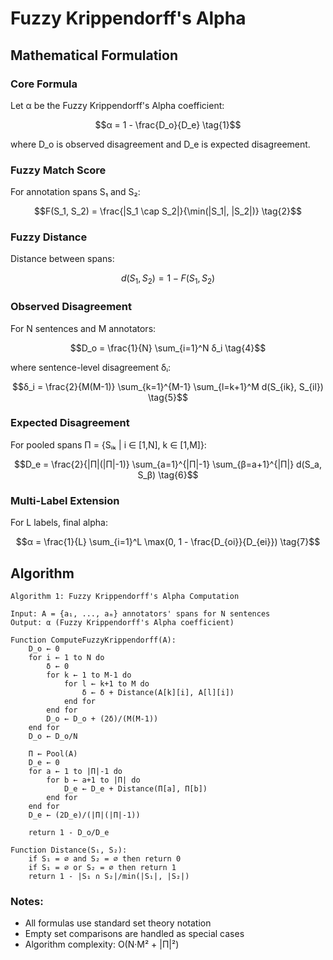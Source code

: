 # Fuzzy Krippendorff's Alpha

## Mathematical Formulation

### Core Formula
Let α be the Fuzzy Krippendorff's Alpha coefficient:

```math
α = 1 - \frac{D_o}{D_e}  \tag{1}
```

where D_o is observed disagreement and D_e is expected disagreement.

### Fuzzy Match Score
For annotation spans S₁ and S₂:

```math
F(S_1, S_2) = \frac{|S_1 \cap S_2|}{\min(|S_1|, |S_2|)}  \tag{2}
```

### Fuzzy Distance
Distance between spans:

```math
d(S_1, S_2) = 1 - F(S_1, S_2)  \tag{3}
```

### Observed Disagreement
For N sentences and M annotators:

```math
D_o = \frac{1}{N} \sum_{i=1}^N δ_i  \tag{4}
```

where sentence-level disagreement δᵢ:

```math
δ_i = \frac{2}{M(M-1)} \sum_{k=1}^{M-1} \sum_{l=k+1}^M d(S_{ik}, S_{il})  \tag{5}
```

### Expected Disagreement
For pooled spans Π = {Sᵢₖ | i ∈ [1,N], k ∈ [1,M]}:

```math
D_e = \frac{2}{|Π|(|Π|-1)} \sum_{a=1}^{|Π|-1} \sum_{β=a+1}^{|Π|} d(S_a, S_β)  \tag{6}
```

### Multi-Label Extension
For L labels, final alpha:

```math
α = \frac{1}{L} \sum_{i=1}^L \max(0, 1 - \frac{D_{oi}}{D_{ei}})  \tag{7}
```

## Algorithm

```
Algorithm 1: Fuzzy Krippendorff's Alpha Computation

Input: A = {a₁, ..., aₘ} annotators' spans for N sentences
Output: α (Fuzzy Krippendorff's Alpha coefficient)

Function ComputeFuzzyKrippendorff(A):
    D_o ← 0
    for i ← 1 to N do
        δ ← 0
        for k ← 1 to M-1 do
            for l ← k+1 to M do
                δ ← δ + Distance(A[k][i], A[l][i])
            end for
        end for
        D_o ← D_o + (2δ)/(M(M-1))
    end for
    D_o ← D_o/N
    
    Π ← Pool(A)
    D_e ← 0
    for a ← 1 to |Π|-1 do
        for b ← a+1 to |Π| do
            D_e ← D_e + Distance(Π[a], Π[b])
        end for
    end for
    D_e ← (2D_e)/(|Π|(|Π|-1))
    
    return 1 - D_o/D_e

Function Distance(S₁, S₂):
    if S₁ = ∅ and S₂ = ∅ then return 0
    if S₁ = ∅ or S₂ = ∅ then return 1
    return 1 - |S₁ ∩ S₂|/min(|S₁|, |S₂|)
```

### Notes:
- All formulas use standard set theory notation
- Empty set comparisons are handled as special cases
- Algorithm complexity: O(N·M² + |Π|²)
